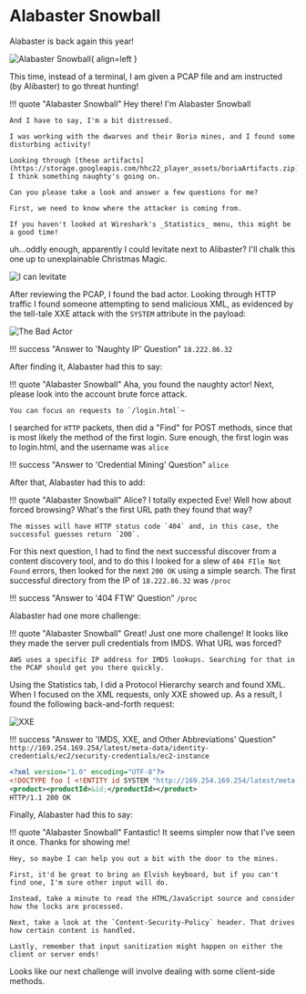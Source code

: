 # Alabaster Snowball

Alabaster is back again this year!

![Alabaster Snowball](/img/webring/alabastersnowball.png){ align=left }

This time, instead of a terminal, I am given a PCAP file and am instructed (by Alibaster) to go threat hunting!

!!! quote "Alabaster Snowball"
	Hey there! I'm Alabaster Snowball

	And I have to say, I'm a bit distressed.

	I was working with the dwarves and their Boria mines, and I found some disturbing activity!

	Looking through [these artifacts](https://storage.googleapis.com/hhc22_player_assets/boriaArtifacts.zip), I think something naughty's going on.

	Can you please take a look and answer a few questions for me?

	First, we need to know where the attacker is coming from.

	If you haven't looked at Wireshark's _Statistics_ menu, this might be a good time!


uh...oddly enough, apparently I could levitate next to Alibaster? I'll chalk this one up to unexplainable Christmas Magic.

![I can levitate](/img/webring/levitate.png)

After reviewing the PCAP, I found the bad actor. Looking through HTTP traffic I found someone attempting to send malicious XML, as evidenced by the tell-tale XXE attack with the `SYSTEM` attribute in the payload:

![The Bad Actor](/img/webring/badactor.png)

!!! success "Answer to 'Naughty IP' Question"
	`18.222.86.32`

After finding it, Alabaster had this to say:

!!! quote "Alabaster Snowball"
	Aha, you found the naughty actor! Next, please look into the account brute force attack.

	You can focus on requests to `/login.html`~


I searched for `HTTP` packets, then did a "Find" for POST methods, since that is most likely the method of the first login. Sure enough, the first login was to login.html, and the username was `alice`

!!! success "Answer to 'Credential Mining' Question"
	`alice`

After that, Alabaster had this to add:

!!! quote "Alabaster Snowball"
	Alice? I totally expected Eve! Well how about forced browsing? What's the first URL path they found that way?

	The misses will have HTTP status code `404` and, in this case, the successful guesses return `200`.

For this next question, I had to find the next successful discover from a content discovery tool, and to do this I looked for a slew of `404 FIle Not Found` errors, then looked for the next `200 OK` using a simple search. The first successful directory from the IP of `18.222.86.32` was `/proc`

!!! success "Answer to '404 FTW' Question"
	`/proc`

Alabaster had one more challenge:

!!! quote "Alabaster Snowball"
	Great! Just one more challenge! It looks like they made the server pull credentials from IMDS. What URL was forced?

	AWS uses a specific IP address for IMDS lookups. Searching for that in the PCAP should get you there quickly.


Using the Statistics tab, I did a Protocol Hierarchy search and found XML. When I focused on the XML requests, only XXE showed up. As a result, I found the following back-and-forth request:

![XXE](/img/webring/xxe.png)

!!! success "Answer to 'IMDS, XXE, and Other Abbreviations' Question"
	`http://169.254.169.254/latest/meta-data/identity-credentials/ec2/security-credentials/ec2-instance`

```xml
<?xml version="1.0" encoding="UTF-8"?>
<!DOCTYPE foo [ <!ENTITY id SYSTEM "http://169.254.169.254/latest/meta-data/identity-credentials/ec2/security-credentials/ec2-instance"> ]>
<product><productId>&id;</productId></product>
HTTP/1.1 200 OK
```

Finally, Alabaster had this to say:

!!! quote "Alabaster Snowball"
	Fantastic! It seems simpler now that I've seen it once. Thanks for showing me!

	Hey, so maybe I can help you out a bit with the door to the mines.

	First, it'd be great to bring an Elvish keyboard, but if you can't find one, I'm sure other input will do.

	Instead, take a minute to read the HTML/JavaScript source and consider how the locks are processed.

	Next, take a look at the `Content-Security-Policy` header. That drives how certain content is handled.

	Lastly, remember that input sanitization might happen on either the client or server ends!

Looks like our next challenge will involve dealing with some client-side methods.